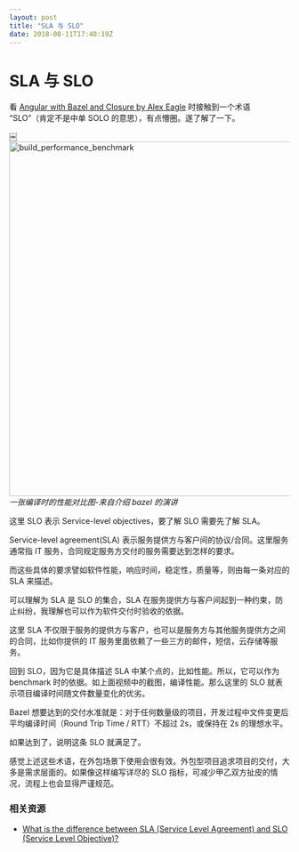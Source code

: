 ```yaml
---
layout: post
title: "SLA 与 SLO"
date: 2018-08-11T17:40:19Z
---
```

SLA 与 SLO
===

看 [Angular with Bazel and Closure by Alex Eagle](https://www.youtube.com/watch?v=tnKyXH_5028) 时接触到一个术语 “SLO”（肯定不是中单 SOLO 的意思），有点懵圈。遂了解了一下。

￼<img width="638" alt="build_performance_benchmark" src="https://user-images.githubusercontent.com/3783096/43994497-72c2a3d8-9dd0-11e8-9711-41f710bc00fd.png">
*一张编译时的性能对比图-来自介绍 bazel 的演讲*

这里 SLO 表示 Service-level objectives，要了解 SLO 需要先了解 SLA。

Service-level agreement(SLA) 表示服务提供方与客户间的协议/合同。这里服务通常指 IT 服务，合同规定服务方交付的服务需要达到怎样的要求。

而这些具体的要求譬如软件性能，响应时间，稳定性，质量等，则由每一条对应的 SLA 来描述。

可以理解为 SLA 是 SLO 的集合，SLA 在服务提供方与客户间起到一种约束，防止纠纷，我理解也可以作为软件交付时验收的依据。

这里 SLA 不仅限于服务的提供方与客户，也可以是服务方与其他服务提供方之间的合同，比如你提供的 IT 服务里面依赖了一些三方的邮件，短信，云存储等服务。

回到 SLO，因为它是具体描述 SLA 中某个点的，比如性能。所以，它可以作为 benchmark 时的依据。如上面视频中的截图，编译性能。那么这里的 SLO 就表示项目编译时间随文件数量变化的优劣。

Bazel 想要达到的交付水准就是：对于任何数量级的项目，开发过程中文件变更后平均编译时间（Round Trip Time / RTT）不超过 2s，或保持在 2s 的理想水平。

如果达到了，说明这条 SLO 就满足了。

感觉上述这些术语，在外包场景下使用会很有效。外包型项目追求项目的交付，大多是需求层面的。如果像这样编写详尽的 SLO 指标，可减少甲乙双方扯皮的情况，流程上也会显得严谨规范。


### 相关资源

- [What is the difference between SLA (Service Level Agreement) and SLO (Service Level Objective)?](https://sqa.stackexchange.com/questions/22213/what-is-the-difference-between-sla-service-level-agreement-and-slo-service-le?newreg=eccd4c4a1c1a4bbca82e58b0fa8ceb30)

